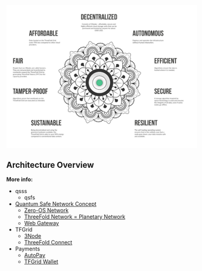 ![](img/architecture_why_us.jpg)

## Architecture Overview

**More info:**

- qsss
  - qsfs
- [Quantum Safe Network Concept](sdk:archi_qsnetwork)
  - [Zero-OS Network](sdk:capacity_network)
  - [ThreeFold Network = Planetary Network](sdk:archi_psnw)
  - [Web Gateway](sdk:archi_webgateway)
- TFGrid
  - [3Node](3node)
  - [ThreeFold Connect](tfconnect)
- Payments
  - [AutoPay](twin:autopay)
  - [TFGrid Wallet](cloud_wallet)